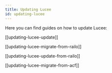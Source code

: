 ```yaml
---
title: Updating Lucee
id: updating-lucee
---
```


Here you can find guides on how to update Lucee:

[[updating-lucee-update]]

[[updating-lucee-migrate-from-railo]]

[[updating-lucee-update-from-railo]]

[[updating-lucee-migrate-from-acf]]
